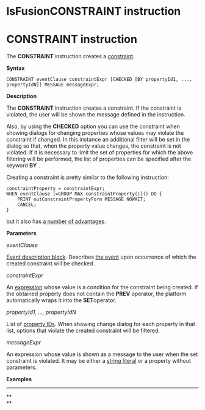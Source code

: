 # lsFusionCONSTRAINT instruction

# CONSTRAINT instruction

The **CONSTRAINT** instruction creates a [constraint](lsFusionConstraints.md).

**Syntax**

    CONSTRAINT eventClause constraintExpr [CHECKED [BY propertyId1, ..., propertyIdN]] MESSAGE messageExpr;

**Description**

The **CONSTRAINT** instruction creates a constraint. If the constraint is violated, the user will be shown the message defined in the instruction.

Also, by using the **CHECKED** option you can use the constraint when showing dialogs for changing properties whose values may violate the constraint if changed. In this instance an additional filter will be set in the dialog so that, when the property value changes, the constraint is not violated. If it is necessary to limit the set of properties for which the above filtering will be performed, the list of properties can be specified after the keyword **BY** .

Creating a constraint is pretty similar to the following instruction:

    constraintProperty = constraintExpr;
    WHEN eventClause [=GROUP MAX constraintProperty()]() DO {
        PRINT outConstraintPropertyForm MESSAGE NOWAIT;
        CANCEL;
    }

but it also has [a number of advantages](lsFusionConstraints.md).

**Parameters**

*eventClause*

[Event description block](lsFusionEvent_description_block.md). Describes [the event](lsFusionEvents.md) upon occurrence of which the created constraint will be checked.

*constraintExpr*

An [expression](lsFusionExpression.md) whose value is a condition for the constraint being created. If the obtained property does not contain the **PREV** operator, the platform automatically wraps it into the **SET**operator.

*propertyId1, ..., propertyIdN*

List of [property IDs](IDs_1573053.html#IDs-propertyid). When showing change dialog for each property in that list, options that violate the created constraint will be filtered.

*messageExpr*

An expression whose value is shown as a message to the user when the set constraint is violated. It may be either a [string literal](IDs_1573053.html#IDs-strliteral) or a property without parameters.

**Examples**

****



**  
**

